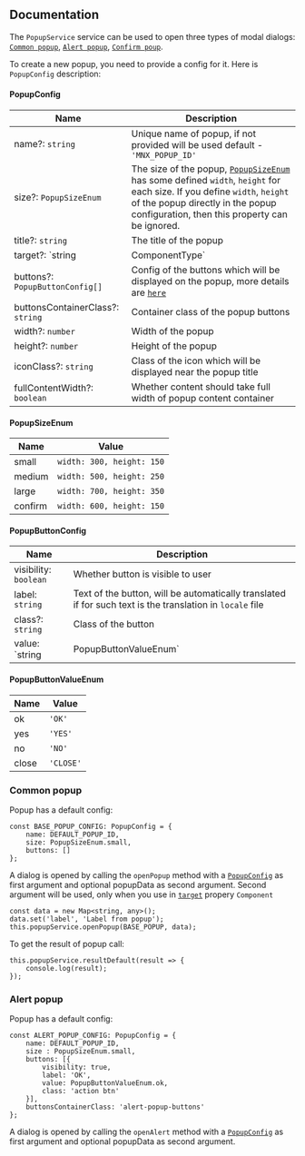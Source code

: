 ## Documentation

The `PopupService` service can be used to open three types of modal dialogs: [`Common popup`](#common-popup), [`Alert popup`](#alert-popup), [`Confirm poup`](#confirm-poup).

To create a new popup, you need to provide a config for it. Here is `PopupConfig` description: 
#### PopupConfig 
| Name | Description |
| ------ | ------ |
| name?: `string` | Unique name of popup, if not provided will be used default - `'MNX_POPUP_ID'` |
| size?: `PopupSizeEnum` | The size of the popup, [`PopupSizeEnum`](#popupSizeEnum) has some defined `width`, `height` for each size. If you define `width`, `height` of the popup directly in the popup configuration, then this property can be ignored. |
| title?: `string` | The title of the popup |
| target?: `string | ComponentType<any>` | Popup content can be used some text, which will be automatically translated if for such text is the translation in `locale` file or here can be used `Component` |
| buttons?: `PopupButtonConfig[]` | Config of the buttons which will be displayed on the popup, more details are [`here`](#popupButtonConfig) |
| buttonsContainerClass?: `string` | Container class of the popup buttons |
| width?: `number` | Width of the popup |
| height?: `number` | Height of the popup |
| iconClass?: `string` | Class of the icon which will be displayed near the popup title |
| fullContentWidth?: `boolean` | Whether content should take full width of popup content container |

#### PopupSizeEnum
| Name | Value |
| ------ | ------ |
| small | `width: 300, height: 150` |
| medium | `width: 500, height: 250` |
| large | `width: 700, height: 350` |
| confirm | `width: 600, height: 150` |
 
 #### PopupButtonConfig
 | Name | Description |
| ------ | ------ |
| visibility: `boolean` | Whether button is visible to user |
| label: `string` | Text of the button, will be automatically translated if for such text is the translation in `locale` file |
| class?: `string` | Class of the button |
| value: `string | PopupButtonValueEnum` | Identifier of the button, if the user clicked some button and popup was closed, you will know in the popup result by this `value` which button was clicked. Can be used custom identifier or [`PopupButtonValueEnum`](#popupButtonValueEnum) |
 
 #### PopupButtonValueEnum
| Name | Value |
| ------ | ------ |
| ok | `'OK'` |
| yes | `'YES'` |
| no | `'NO'` |
| close | `'CLOSE'` |
 
### Common popup
Popup has a default config:
```
const BASE_POPUP_CONFIG: PopupConfig = {
    name: DEFAULT_POPUP_ID,
    size: PopupSizeEnum.small,
    buttons: []
};
```
A dialog is opened by calling the `openPopup` method with a [`PopupConfig`](#popupConfig) as first argument and optional popupData as second argument. Second argument will be used, only when you use in [`target`](#target) propery `Component`

```
const data = new Map<string, any>();
data.set('label', 'Label from popup');
this.popupService.openPopup(BASE_POPUP, data);
```

To get the result of popup call:
```
this.popupService.resultDefault(result => {
    console.log(result);
});
```

### Alert popup
Popup has a default config:
```
const ALERT_POPUP_CONFIG: PopupConfig = {
    name: DEFAULT_POPUP_ID,
    size : PopupSizeEnum.small,
    buttons: [{
        visibility: true,
        label: 'OK',
        value: PopupButtonValueEnum.ok,
        class: 'action btn'
    }],
    buttonsContainerClass: 'alert-popup-buttons'
};
```

A dialog is opened by calling the `openAlert` method with a [`PopupConfig`](#popupConfig) as first argument and optional popupData as second argument.
